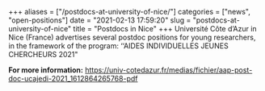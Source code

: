 +++
aliases = ["/postdocs-at-university-of-nice/"]
categories = ["news", "open-positions"]
date = "2021-02-13 17:59:20"
slug = "postdocs-at-university-of-nice"
title = "Postdocs in Nice"
+++
Université Côte d’Azur in Nice (France) advertises several postdoc
positions for young researchers, in the framework of the program:
‘‘AIDES INDIVIDUELLES JEUNES CHERCHEURS 2021"

**For more information:**
<https://univ-cotedazur.fr/medias/fichier/aap-post-doc-ucajedi-2021_1612864265768-pdf>
